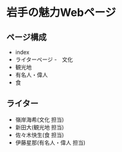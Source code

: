 # 岩手の魅力Webページ
 
## ページ構成
- index
- ライターページ
-　文化
- 観光地
- 有名人・偉人
- 食
## ライター
- 嶺岸海希(文化 担当)
- 新田大(観光地 担当)
- 佐々木快生(食 担当)
- 伊藤星那(有名人・偉人 担当)
